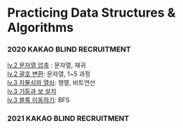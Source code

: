 # Practicing Data Structures & Algorithms


### 2020 KAKAO BLIND RECRUITMENT
[lv.2 문자열 압축](https://github.com/Suyoung225/JavaPrac/blob/main/programmers_lv.2/%EB%AC%B8%EC%9E%90%EC%97%B4%20%EC%95%95%EC%B6%95.md) : 문자열, 재귀 <br>
[lv.2 괄호 변환](https://github.com/Suyoung225/JavaPrac/blob/main/programmers_lv.2/%EA%B4%84%ED%98%B8%20%EB%B3%80%ED%99%98.md): 문자열, 1~5 과정 <br>
[lv.3 자물쇠와 열쇠](https://github.com/Suyoung225/JavaPrac/blob/main/programmers_lv.3/%EC%9E%90%EB%AC%BC%EC%87%A0%EC%99%80%20%EC%97%B4%EC%87%A0.md): 행렬, 비트연산 <br>
[lv.3 기둥과 보 설치](https://github.com/Suyoung225/JavaPrac/blob/main/programmers_lv.3/%EA%B8%B0%EB%91%A5%EA%B3%BC%20%EB%B3%B4%20%EC%84%A4%EC%B9%98.md) <br>
[lv.3 블록 이동하기](https://github.com/Suyoung225/JavaPrac/blob/main/programmers_lv.3/%EB%B8%94%EB%A1%9D%20%EC%9D%B4%EB%8F%99%ED%95%98%EA%B8%B0.md): BFS <br>

### 2021 KAKAO BLIND RECRUITMENT
